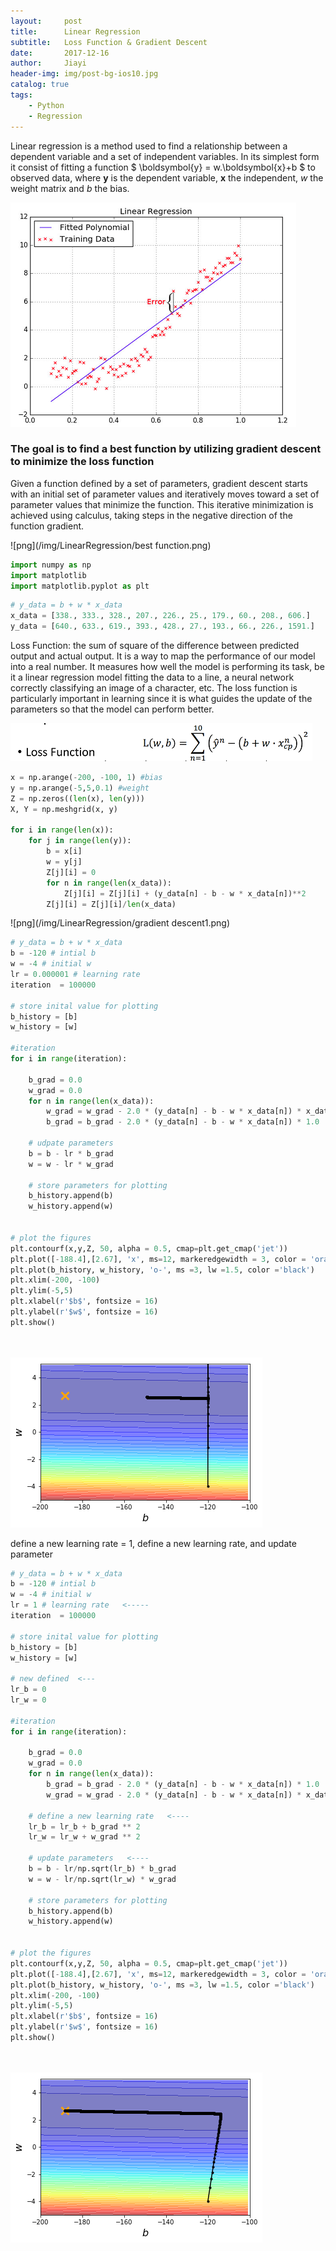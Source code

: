```yaml
---
layout:     post
title:      Linear Regression
subtitle:   Loss Function & Gradient Descent
date:       2017-12-16
author:     Jiayi
header-img: img/post-bg-ios10.jpg
catalog: true
tags:
    - Python
    - Regression
---
```


Linear regression is a method used to find a relationship between a dependent variable and a set of independent variables. In its simplest form it consist of fitting a function $ \boldsymbol{y} = w.\boldsymbol{x}+b $ to observed data, where $\boldsymbol{y}$ is the dependent variable, $\boldsymbol{x}$ the independent, $w$ the weight matrix and $b$ the bias.

![](/img/LinearRegression/linearregression.png)

### The goal is to find a best function by utilizing gradient descent to minimize the loss function

Given a function defined by a set of parameters, gradient descent starts with an initial set of parameter values and iteratively moves toward a set of parameter values that minimize the function. This iterative minimization is achieved using calculus, taking steps in the negative direction of the function gradient.

![png](/img/LinearRegression/best function.png)


```python
import numpy as np
import matplotlib
import matplotlib.pyplot as plt
```


```python
# y_data = b + w * x_data
x_data = [338., 333., 328., 207., 226., 25., 179., 60., 208., 606.]
y_data = [640., 633., 619., 393., 428., 27., 193., 66., 226., 1591.]

```

Loss Function: the sum of square of the difference between predicted output and actual output. It is a way to map the performance of our model into a real number. It measures how well the model is performing its task, be it a linear regression model fitting the data to a line, a neural network correctly classifying an image of a character, etc. The loss function is particularly important in learning since it is what guides the update of the parameters so that the model can perform better.

![png](/img/LinearRegression/lossfunction.png)


```python
x = np.arange(-200, -100, 1) #bias
y = np.arange(-5,5,0.1) #weight
Z = np.zeros((len(x), len(y)))
X, Y = np.meshgrid(x, y)

for i in range(len(x)):
    for j in range(len(y)):
        b = x[i]
        w = y[j]
        Z[j][i] = 0
        for n in range(len(x_data)):
            Z[j][i] = Z[j][i] + (y_data[n] - b - w * x_data[n])**2     #loss function
        Z[j][i] = Z[j][i]/len(x_data)    
```

![png](/img/LinearRegression/gradient descent1.png)


```python
# y_data = b + w * x_data
b = -120 # intial b
w = -4 # initial w
lr = 0.000001 # learning rate
iteration  = 100000

# store inital value for plotting
b_history = [b]
w_history = [w]

#iteration
for i in range(iteration):
    
    b_grad = 0.0
    w_grad = 0.0
    for n in range(len(x_data)):
        w_grad = w_grad - 2.0 * (y_data[n] - b - w * x_data[n]) * x_data[n]    #check the above formula
        b_grad = b_grad - 2.0 * (y_data[n] - b - w * x_data[n]) * 1.0          #check the above formula

    # udpate parameters
    b = b - lr * b_grad
    w = w - lr * w_grad
    
    # store parameters for plotting
    b_history.append(b)
    w_history.append(w)


# plot the figures
plt.contourf(x,y,Z, 50, alpha = 0.5, cmap=plt.get_cmap('jet'))
plt.plot([-188.4],[2.67], 'x', ms=12, markeredgewidth = 3, color = 'orange')
plt.plot(b_history, w_history, 'o-', ms =3, lw =1.5, color ='black')
plt.xlim(-200, -100)
plt.ylim(-5,5)
plt.xlabel(r'$b$', fontsize = 16)
plt.ylabel(r'$w$', fontsize = 16)
plt.show()
    
    

```


![png](/img/LinearRegression/output_11_0.png)


define a new learning rate = 1, define a new learning rate, and update parameter


```python
# y_data = b + w * x_data
b = -120 # intial b
w = -4 # initial w
lr = 1 # learning rate   <-----
iteration  = 100000

# store inital value for plotting
b_history = [b]
w_history = [w]

# new defined  <---
lr_b = 0
lr_w = 0

#iteration
for i in range(iteration):
    
    b_grad = 0.0
    w_grad = 0.0
    for n in range(len(x_data)):
        b_grad = b_grad - 2.0 * (y_data[n] - b - w * x_data[n]) * 1.0
        w_grad = w_grad - 2.0 * (y_data[n] - b - w * x_data[n]) * x_data[n]

    # define a new learning rate   <----
    lr_b = lr_b + b_grad ** 2
    lr_w = lr_w + w_grad ** 2
    
    # update parameters   <----
    b = b - lr/np.sqrt(lr_b) * b_grad
    w = w - lr/np.sqrt(lr_w) * w_grad
    
    # store parameters for plotting
    b_history.append(b)
    w_history.append(w)


# plot the figures
plt.contourf(x,y,Z, 50, alpha = 0.5, cmap=plt.get_cmap('jet'))
plt.plot([-188.4],[2.67], 'x', ms=12, markeredgewidth = 3, color = 'orange')
plt.plot(b_history, w_history, 'o-', ms =3, lw =1.5, color ='black')
plt.xlim(-200, -100)
plt.ylim(-5,5)
plt.xlabel(r'$b$', fontsize = 16)
plt.ylabel(r'$w$', fontsize = 16)
plt.show()
    
    

```


![png](/img/LinearRegression/output_13_0.png)



```python

```
